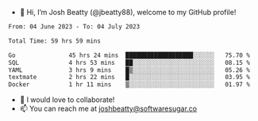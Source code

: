 - 👋 Hi, I’m Josh Beatty (@jbeatty88), welcome to my GitHub profile!

<!--START_SECTION:waka-->

```txt
From: 04 June 2023 - To: 04 July 2023

Total Time: 59 hrs 59 mins

Go               45 hrs 24 mins  ███████████████████░░░░░░   75.70 %
SQL              4 hrs 53 mins   ██░░░░░░░░░░░░░░░░░░░░░░░   08.15 %
YAML             3 hrs 9 mins    █▒░░░░░░░░░░░░░░░░░░░░░░░   05.26 %
textmate         2 hrs 22 mins   █░░░░░░░░░░░░░░░░░░░░░░░░   03.95 %
Docker           1 hr 11 mins    ▒░░░░░░░░░░░░░░░░░░░░░░░░   01.97 %
```

<!--END_SECTION:waka-->

- 💞️ I would love to collaborate!
- 📫 You can reach me at joshbeatty@softwaresugar.co

<!---
jbeatty88/jbeatty88 is a ✨ special ✨ repository because its `README.md` (this file) appears on your GitHub profile.
You can click the Preview link to take a look at your changes.
--->
